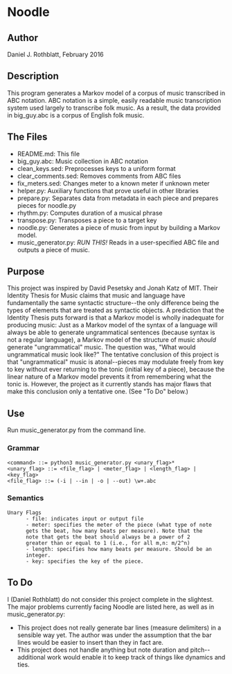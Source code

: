 # Noodle

## Author
Daniel J. Rothblatt, February 2016

## Description
This program generates a Markov model of a corpus of music transcribed
in ABC notation. ABC notation is a simple, easily readable music
transcription system used largely to transcribe folk music. As a
result, the data provided in big_guy.abc is a corpus of English folk
music.

## The Files
- README.md: This file
- big_guy.abc: Music collection in ABC notation
- clean_keys.sed: Preprocesses keys to a uniform format
- clear_comments.sed: Removes comments from ABC files
- fix_meters.sed: Changes meter to a known meter if unknown meter
- helper.py: Auxiliary functions that prove useful in other libraries
- prepare.py: Separates data from metadata in each piece and prepares
pieces for noodle.py
- rhythm.py: Computes duration of a musical phrase
- transpose.py: Transposes a piece to a target key
- noodle.py: Generates a piece of music from input by building a
Markov model.
- music_generator.py: *RUN THIS!* Reads in a user-specified ABC file
and outputs a piece of music.

## Purpose
This project was inspired by David Pesetsky and Jonah Katz of
MIT. Their Identity Thesis for Music claims that music and language
have fundamentally the same syntactic structure--the only difference
being the types of elements that are treated as syntactic objects.
A prediction that the Identity Thesis puts forward is that a Markov
model is wholly inadequate for producing music: Just as a Markov model
of the syntax of a language will always be able to generate
ungrammatical sentences (because syntax is not a regular language), a
Markov model of the structure of music _should_ generate
"ungrammatical" music. The question was, "What would ungrammatical
music look like?"
The tentative conclusion of this project is that "ungrammatical" music
is atonal--pieces may modulate freely from key to key without ever
returning to the tonic (initial key of a piece), because the linear
nature of a Markov model prevents it from remembering what the tonic
is. However, the project as it currently stands has major flaws that
make this conclusion only a tentative one. (See "To Do" below.)

## Use
Run music_generator.py from the command line.

### Grammar
    <command> ::= python3 music_generator.py <unary_flag>*
    <unary_flag> ::= <file_flag> | <meter_flag> | <length_flag> |
    <key_flag>
    <file_flag> ::= (-i | --in | -o | --out) \w+.abc

### Semantics
    Unary Flags
          - file: indicates input or output file
          - meter: specifies the meter of the piece (what type of note
          gets the beat, how many beats per measure). Note that the
          note that gets the beat should always be a power of 2
          greater than or equal to 1 (i.e., for all m,n: m/2^n)
          - length: specifies how many beats per measure. Should be an
          integer.
          - key: specifies the key of the piece.

## To Do
   I (Daniel Rothblatt) do not consider this project complete in the
   slightest. The major problems currently facing Noodle are listed
   here, as well as in music_generator.py:
  - This project does not really generate bar lines (measure
  delimiters) in a sensible way yet. The author was under the
  assumption that the bar lines would be easier to insert than they
  in fact are.
  - This project does not handle anything but note duration and
  pitch--additional work would enable it to keep track of things like
  dynamics and ties.

